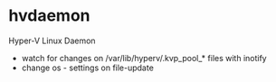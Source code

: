 # hvdaemon
Hyper-V Linux Daemon

- watch for changes on /var/lib/hyperv/.kvp_pool_* files with inotify
- change os - settings on file-update
